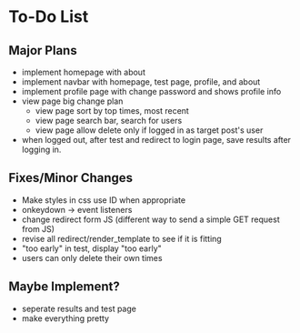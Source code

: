 # To-Do List

## Major Plans

- implement homepage with about
- implement navbar with homepage, test page, profile, and about
- implement profile page with change password and shows profile info
- view page big change plan
    - view page sort by top times, most recent
    - view page search bar, search for users
    - view page allow delete only if logged in as target post's user
- when logged out, after test and redirect to login page, save results after logging in.

## Fixes/Minor Changes

- Make styles in css use ID when appropriate
- onkeydown -> event listeners
- change redirect form JS (different way to send a simple GET request from JS)
- revise all redirect/render_template to see if it is fitting
- "too early" in test, display "too early"
- users can only delete their own times

## Maybe Implement?

- seperate results and test page
- make everything pretty

